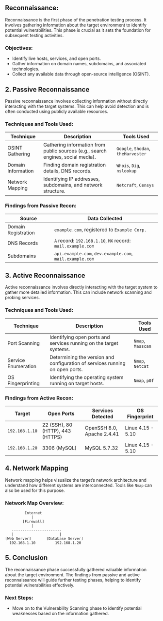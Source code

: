 ## **Reconnaissance:**

Reconnaissance is the first phase of the penetration testing process. It involves gathering information about the target environment to identify potential vulnerabilities. This phase is crucial as it sets the foundation for subsequent testing activities.

### **Objectives:**

- Identify live hosts, services, and open ports.
- Gather information on domain names, subdomains, and associated technologies.
- Collect any available data through open-source intelligence (OSINT).

## 2. **Passive Reconnaissance**

Passive reconnaissance involves collecting information without directly interacting with the target systems. This can help avoid detection and is often conducted using publicly available resources.

### **Techniques and Tools Used:**

|**Technique**|**Description**|**Tools Used**|
|---|---|---|
|OSINT Gathering|Gathering information from public sources (e.g., search engines, social media).|`Google`, `Shodan`, `theHarvester`|
|Domain Information|Finding domain registration details, DNS records.|`Whois`, `Dig`, `nslookup`|
|Network Mapping|Identifying IP addresses, subdomains, and network structure.|`Netcraft`, `Censys`|

### **Findings from Passive Recon:**

|**Source**|**Data Collected**|
|---|---|
|Domain Registration|`example.com`, registered to `Example Corp.`|
|DNS Records|`A` record: `192.168.1.10`, `MX` record: `mail.example.com`|
|Subdomains|`api.example.com`, `dev.example.com`, `mail.example.com`|

## 3. **Active Reconnaissance**

Active reconnaissance involves directly interacting with the target system to gather more detailed information. This can include network scanning and probing services.

### **Techniques and Tools Used:**

|**Technique**|**Description**|**Tools Used**|
|---|---|---|
|Port Scanning|Identifying open ports and services running on the target systems.|`Nmap`, `Masscan`|
|Service Enumeration|Determining the version and configuration of services running on open ports.|`Nmap`, `Netcat`|
|OS Fingerprinting|Identifying the operating system running on target hosts.|`Nmap`, `p0f`|

### **Findings from Active Recon:**

|**Target**|**Open Ports**|**Services Detected**|**OS Fingerprint**|
|---|---|---|---|
|`192.168.1.10`|22 (SSH), 80 (HTTP), 443 (HTTPS)|OpenSSH 8.0, Apache 2.4.41|Linux 4.15 - 5.10|
|`192.168.1.20`|3306 (MySQL)|MySQL 5.7.32|Linux 4.15 - 5.10|

## 4. **Network Mapping**

Network mapping helps visualize the target’s network architecture and understand how different systems are interconnected. Tools like `Nmap` can also be used for this purpose.

### **Network Map Overview:**

```
         Internet
            |
        [Firewall]
            |
   -----------------------
   |                     |
[Web Server]       [Database Server]
  192.168.1.10         192.168.1.20
```

## 5. **Conclusion**

The reconnaissance phase successfully gathered valuable information about the target environment. The findings from passive and active reconnaissance will guide further testing phases, helping to identify potential vulnerabilities effectively.

### **Next Steps:**

- Move on to the Vulnerability Scanning phase to identify potential weaknesses based on the information gathered.